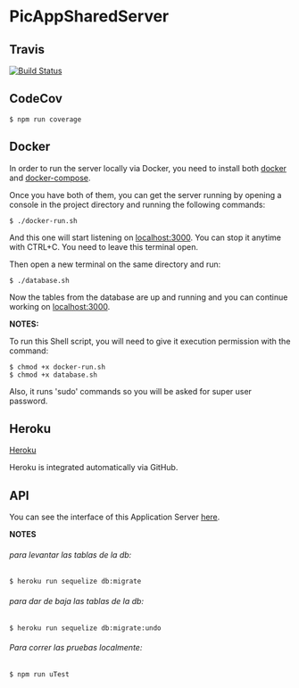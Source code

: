 # PicAppSharedServer

## Travis

[![Build Status](https://travis-ci.com/marcossch/PicAppSS.svg?token=xyuaDMLzy8Dpq7quEJdd&branch=master)](https://travis-ci.com/marcossch/PicAppSS)

## CodeCov

    $ npm run coverage

## Docker
In order to run the server locally via Docker, you need to install both
[docker](https://docs.docker.com/install/) and
[docker-compose](https://docs.docker.com/compose/install/).

Once you have both of them, you can get the server running by opening a
console in the project directory and running the following commands:

    $ ./docker-run.sh

And this one will start listening on [localhost:3000](https://localhost:3000).
You can stop it anytime with CTRL+C. You need to leave this terminal open.

Then open a new terminal on the same directory and run:

    $ ./database.sh

Now the tables from the database are up and running and you can continue working on
[localhost:3000](https://localhost:3000).

**NOTES:**

To run this Shell script, you will need to give it execution permission with
the command:

    $ chmod +x docker-run.sh
    $ chmod +x database.sh

Also, it runs 'sudo' commands so you will be asked for super user password.

## Heroku
[Heroku](https://picappss.herokuapp.com/)

Heroku is integrated automatically via GitHub.

## API

You can see the interface of this Application Server
[here](https://app.swaggerhub.com/apis/facuguerrero/SharedServer/1.0.0#/).

**NOTES**

###### para levantar las tablas de la db:
    $ heroku run sequelize db:migrate

###### para dar de baja las tablas de la db:
    $ heroku run sequelize db:migrate:undo

###### Para correr las pruebas localmente:
    $ npm run uTest
